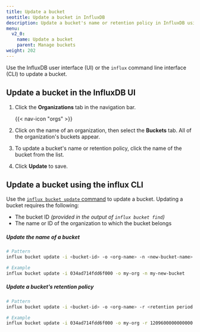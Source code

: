 ```yaml
---
title: Update a bucket
seotitle: Update a bucket in InfluxDB
description: Update a bucket's name or retention policy in InfluxDB using the InfluxDB UI or the influx CLI.
menu:
  v2_0:
    name: Update a bucket
    parent: Manage buckets
weight: 202
---
```


Use the InfluxDB user interface (UI) or the `influx` command line interface (CLI)
to update a bucket.

## Update a bucket in the InfluxDB UI

1. Click the **Organizations** tab in the navigation bar.

    {{< nav-icon "orgs" >}}

2. Click on the name of an organization, then select the **Buckets** tab. All of the organization's buckets appear.
3. To update a bucket's name or retention policy, click the name of the bucket from the list.
4. Click **Update** to save.

## Update a bucket using the influx CLI

Use the [`influx bucket update` command](/v2.0/reference/cli/influx/bucket/update)
to update a bucket. Updating a bucket requires the following:

- The bucket ID _(provided in the output of `influx bucket find`)_
- The name or ID of the organization to which the bucket belongs

##### Update the name of a bucket
```sh
# Pattern
influx bucket update -i <bucket-id> -o <org-name> -n <new-bucket-name>

# Example
influx bucket update -i 034ad714fdd6f000 -o my-org -n my-new-bucket
```

##### Update a bucket's retention policy
```sh
# Pattern
influx bucket update -i <bucket-id> -o <org-name> -r <retention period in nanoseconds>

# Example
influx bucket update -i 034ad714fdd6f000 -o my-org -r 1209600000000000
```

